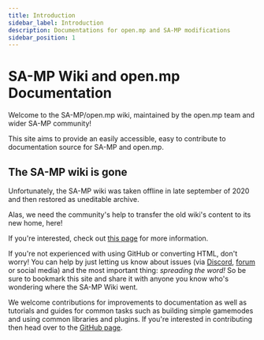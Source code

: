 ```yaml
---
title: Introduction
sidebar_label: Introduction
description: Documentations for open.mp and SA-MP modifications
sidebar_position: 1
---
```


# SA-MP Wiki and open.mp Documentation

Welcome to the SA-MP/open.mp wiki, maintained by the open.mp team and wider SA-MP community!

This site aims to provide an easily accessible, easy to contribute to documentation source for SA-MP and open.mp.

## The SA-MP wiki is gone

Unfortunately, the SA-MP wiki was taken offline in late september of 2020 and then restored as uneditable archive.

Alas, we need the community's help to transfer the old wiki's content to its new home, here!

If you're interested, check out [this page](/docs/meta/Contributing) for more information.

If you're not experienced with using GitHub or converting HTML, don't worry! You can help by just letting us know about issues (via [Discord](https://discord.gg/samp), [forum](https://forum.open.mp) or social media) and the most important thing: _spreading the word!_ So be sure to bookmark this site and share it with anyone you know who's wondering where the SA-MP Wiki went.

We welcome contributions for improvements to documentation as well as tutorials and guides for common tasks such as building simple gamemodes and using common libraries and plugins. If you're interested in contributing then head over to the [GitHub page](https://github.com/openmultiplayer/web).
